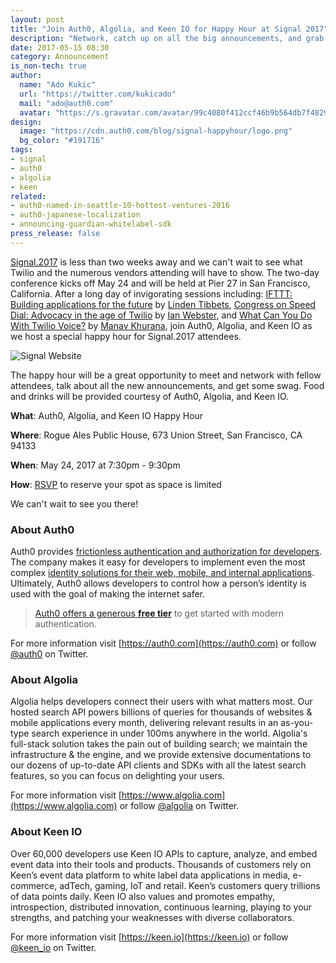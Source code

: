 ```yaml
---
layout: post
title: "Join Auth0, Algolia, and Keen IO for Happy Hour at Signal 2017"
description: "Network, catch up on all the big announcements, and grab some swag at Rogue Ales Pub House. The happy hour hosted by Auth0, Algolia, and Keen IO is happening right after the talks end on May 24, 2017."
date: 2017-05-15 08:30
category: Announcement
is_non-tech: true
author:
  name: "Ado Kukic"
  url: "https://twitter.com/kukicado"
  mail: "ado@auth0.com"
  avatar: "https://s.gravatar.com/avatar/99c4080f412ccf46b9b564db7f482907?s=200"
design:
  image: "https://cdn.auth0.com/blog/signal-happyhour/logo.png"
  bg_color: "#191716"
tags:
- signal
- auth0
- algolia
- keen
related:
- auth0-named-in-seattle-10-hottest-ventures-2016
- auth0-japanese-localization
- announcing-guardian-whitelabel-sdk
press_release: false
---
```


[Signal.2017](https://www.twilio.com/signal) is less than two weeks away and we can't wait to see what Twilio and the numerous vendors attending will have to show. The two-day conference kicks off May 24 and will be held at Pier 27 in San Francisco, California. After a long day of invigorating sessions including: [IFTTT: Building applications for the future](https://www.twilio.com/signal/schedule/7sIpsjOkTewgygqY86Sc0Y/ifttt-building-applications-for-the-future) by [Linden Tibbets](https://twitter.com/@ltibbets), [Congress on Speed Dial: Advocacy in the age of Twilio](https://www.twilio.com/signal/schedule/6LbXCBBhtYuKCSciyS8WA/congress-on-speed-dial) by [Ian Webster](https://twitter.com/@iwebst), and [What Can You Do With Twilio Voice?](https://www.twilio.com/signal/schedule/4r1gBAICZOAQGEAAascQSi/what-can-you-do-with-twilio-part-2) by [Manav Khurana](https://twitter.com/@manavkhurana), join Auth0, Algolia, and Keen IO as we host a special happy hour for Signal.2017 attendees.

![Signal Website](https://cdn.auth0.com/blog/signal-happyhour/signal.png)

The happy hour will be a great opportunity to meet and network with fellow attendees, talk about all the new announcements, and get some swag. Food and drinks will be provided courtesy of Auth0, Algolia, and Keen IO.

**What**: Auth0, Algolia, and Keen IO Happy Hour

**Where**: Rogue Ales Public House, 673 Union Street, San Francisco, CA 94133

**When**: May 24, 2017 at 7:30pm - 9:30pm

**How**: [RSVP](https://www.eventbrite.com/e/rogue-ales-happy-hour-by-algolia-auth0-and-keen-io-tickets-34586663642) to reserve your spot as space is limited

We can't wait to see you there!

### About Auth0

Auth0 provides [frictionless authentication and authorization for developers](https://auth0.com/user-management). The company makes it easy for developers to implement even the most complex [identity solutions for their web, mobile, and internal applications](https://auth0.com/lock). Ultimately, Auth0 allows developers to control how a person’s identity is used with the goal of making the internet safer.

> [Auth0 offers a generous **free tier**](https://auth0.com/pricing) to get started with modern authentication.

For more information visit [https://auth0.com](https://auth0.com) or follow [@auth0](https://twitter.com/auth0) on Twitter.

### About Algolia

Algolia helps developers connect their users with what matters most. Our hosted search API powers billions of queries for thousands of websites & mobile applications every month, delivering relevant results in an as-you-type search experience in under 100ms anywhere in the world. Algolia's full-stack solution takes the pain out of building search; we maintain the infrastructure & the engine, and we provide extensive documentations to our dozens of up-to-date API clients and SDKs with all the latest search features, so you can focus on delighting your users.

For more information visit [https://www.algolia.com](https://www.algolia.com) or follow [@algolia](https://twitter.com/algolia) on Twitter.

### About Keen IO

Over 60,000 developers use Keen IO APIs to capture, analyze, and embed event data into their tools and products. Thousands of customers rely on Keen’s event data platform to white label data applications in media, e-commerce, adTech, gaming, IoT and retail. Keen’s customers query trillions of data points daily. Keen IO also values and promotes empathy, introspection, distributed innovation, continuous learning, playing to your strengths, and patching your weaknesses with diverse collaborators.

For more information visit [https://keen.io](https://keen.io) or follow [@keen_io](https://twitter.com/keen_io) on Twitter.
